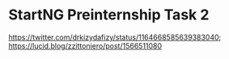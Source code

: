 # StartNG Preinternship Task 2
https://twitter.com/drkizydafizy/status/1164668585639383040;
https://lucid.blog/zzittoniero/post/1566511080
